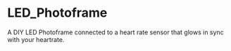 # LED_Photoframe
A DIY LED Photoframe connected to a heart rate sensor that glows in sync with your heartrate.
